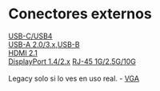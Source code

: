
# Conectores externos

[USB-C/USB4](fichas/usb_c.md)<br>
[USB-A 2.0/3.x,USB-B](fichas/usb_a_2-3x.md)<br>
[HDMI 2.1](fichas/hdmi21.md)<br>
[DisplayPort 1.4/2.x](fichas/dp14-2x.md)
[RJ-45 1G/2.5G/10G](fichas/rj45.md)<br>  
Legacy solo si lo ves en uso real. - [VGA](fichas/vga.md)


